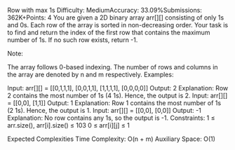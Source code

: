 Row with max 1s
Difficulty: MediumAccuracy: 33.09%Submissions: 362K+Points: 4
You are given a 2D binary array arr[][] consisting of only 1s and 0s. Each row of the array is sorted in non-decreasing order. Your task is to find and return the index of the first row that contains the maximum number of 1s. If no such row exists, return -1.

Note:

The array follows 0-based indexing.
The number of rows and columns in the array are denoted by n and m respectively.
Examples:

Input: arr[][] = [[0,1,1,1], [0,0,1,1], [1,1,1,1], [0,0,0,0]]
Output: 2
Explanation: Row 2 contains the most number of 1s (4 1s). Hence, the output is 2.
Input: arr[][] = [[0,0], [1,1]]
Output: 1
Explanation: Row 1 contains the most number of 1s (2 1s). Hence, the output is 1.
Input: arr[][] = [[0,0], [0,0]]
Output: -1
Explanation: No row contains any 1s, so the output is -1.
Constraints:
1 ≤ arr.size(), arr[i].size() ≤ 103
0 ≤ arr[i][j] ≤ 1 

Expected Complexities
Time Complexity: O(n + m)
Auxiliary Space: O(1)
